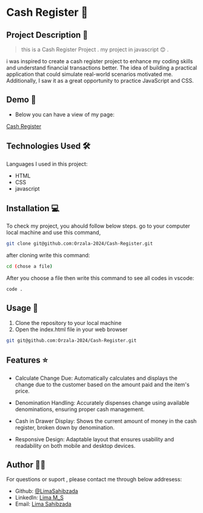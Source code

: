 #   Cash Register  🚀

## Project Description 📝

> this is a Cash Register Project . my project in javascript 😊 .

i was inspired to create a cash register project to enhance my coding skills and understand financial transactions better. The idea of building a practical application that could simulate real-world scenarios motivated me. Additionally, I saw it as a great opportunity to practice JavaScript and CSS.





## Demo 📸


- Below you can have a view of my page:

[Cash Register](https://orzala-2024.github.io/Cash-Register/)





## Technologies Used 🛠️

Languages I used in this project:

- HTML
- CSS
- javascript



## Installation 💻

To check my project, you ahould follow below steps.
go to your computer local machine and use this command,

```bash
git clone git@github.com:Orzala-2024/Cash-Register.git

```
after cloning write this command:
```bash
cd (chose a file)
```
After you choose a file then write this command to see all codes in vscode:
```bash
code .
```




## Usage 🎯

1. Clone the repository to your local machine
2. Open the index.html file in your web browser



```bash
git git@github.com:Orzala-2024/Cash-Register.git
```




## Features ⭐

- Calculate Change Due: Automatically calculates and displays the change due to the customer based on the amount paid and the item's price.

- Denomination Handling: Accurately dispenses change using available denominations, ensuring proper cash management.

- Cash in Drawer Display: Shows the current amount of money in the cash register, broken down by denomination.

- Responsive Design: Adaptable layout that ensures usability and readability on both mobile and desktop devices.






## Author 👩‍💻
For questions or suport , please contact me through below addresess:
- Github: [@LimaSahibzada](https://github.com/LimaSahibzada)
- LinkedIn: [Lima M_S](https://linkedin.com/in/Lima_M_S)
- Email: [Lima Sahibzada](limasahibzada2023@gmail.com.com)





 


